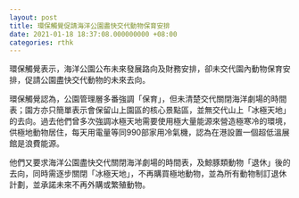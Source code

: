 ```yaml
---
layout: post
title: 環保觸覺促請海洋公園盡快交代動物保育安排
date: 2021-01-18 18:37:08.000000000 +08:00
categories: rthk
---
```


環保觸覺表示，海洋公園公布未來發展路向及財務安排，卻未交代園內動物保育安排，促請公園盡快交代動物的未來去向。

環保觸覺認為，公園管理層多番強調「保育」，但未清楚交代關閉海洋劇場的時間表；園方亦只簡單表示會保留山上園區的核心景點區，並無交代山上「冰極天地」的去向。過去他們曾多次強調冰極天地需要使用極大量能源來營造極寒冷的環境，供極地動物居住，每天用電量等同990部家用冷氣機，認為在港設置一個超低溫展館是浪費能源。

他們又要求海洋公園盡快交代關閉海洋劇場的時間表，及鯨豚類動物「退休」後的去向，同時需逐步關閉「冰極天地」，不再購買極地動物，並為所有動物制訂退休計劃，並承諾未來不再外購或繁殖動物。
